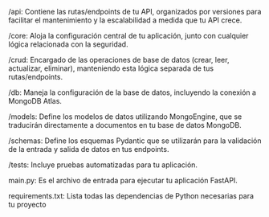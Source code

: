 /api: Contiene las rutas/endpoints de tu API, organizados por versiones para facilitar el mantenimiento y la escalabilidad a medida que tu API crece.

/core: Aloja la configuración central de tu aplicación, junto con cualquier lógica relacionada con la seguridad.

/crud: Encargado de las operaciones de base de datos (crear, leer, actualizar, eliminar), manteniendo esta lógica separada de tus rutas/endpoints.

/db: Maneja la configuración de la base de datos, incluyendo la conexión a MongoDB Atlas.

/models: Define los modelos de datos utilizando MongoEngine, que se traducirán directamente a documentos en tu base de datos MongoDB.

/schemas: Define los esquemas Pydantic que se utilizarán para la validación de la entrada y salida de datos en tus endpoints.

/tests: Incluye pruebas automatizadas para tu aplicación.

main.py: Es el archivo de entrada para ejecutar tu aplicación FastAPI.

requirements.txt: Lista todas las dependencias de Python necesarias para tu proyecto